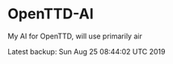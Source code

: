 # OpenTTD-AI
My AI for OpenTTD, will use primarily air

Latest backup: Sun Aug 25 08:44:02 UTC 2019
